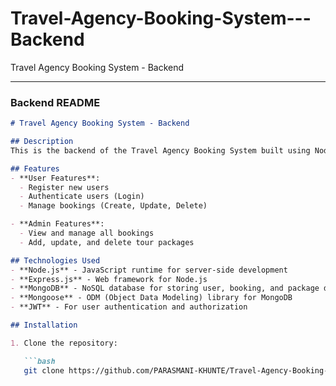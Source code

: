 # Travel-Agency-Booking-System---Backend
Travel Agency Booking System - Backend

---

### **Backend README**

```markdown
# Travel Agency Booking System - Backend

## Description
This is the backend of the Travel Agency Booking System built using Node.js, Express.js, and MongoDB. It handles all the logic for user registration, login, booking management, and package management.

## Features
- **User Features**:
  - Register new users
  - Authenticate users (Login)
  - Manage bookings (Create, Update, Delete)

- **Admin Features**:
  - View and manage all bookings
  - Add, update, and delete tour packages

## Technologies Used
- **Node.js** - JavaScript runtime for server-side development
- **Express.js** - Web framework for Node.js
- **MongoDB** - NoSQL database for storing user, booking, and package data
- **Mongoose** - ODM (Object Data Modeling) library for MongoDB
- **JWT** - For user authentication and authorization

## Installation

1. Clone the repository:

   ```bash
   git clone https://github.com/PARASMANI-KHUNTE/Travel-Agency-Booking-System---Backend

